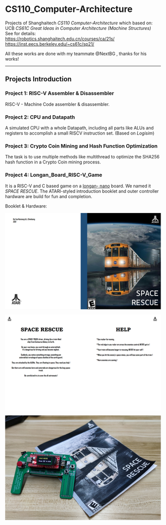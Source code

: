 # CS110_Computer-Architecture
Projects of Shanghaitech _CS110 Computer-Architecture_ which based on:  
UCB _CS61C Great Ideas in Computer Architecture (Machine Structures)_  
See for details:  
https://robotics.shanghaitech.edu.cn/courses/ca/21s/  
https://inst.eecs.berkeley.edu/~cs61c/sp21/  

All these works are done with my teammate @NextBG , thanks for his works!

*****
## Projects Introduction
### Project 1: RISC-V Assembler & Disassembler

RISC-V - Machine Code assembler & disassembler.

### Project 2: CPU and Datapath

A simulated CPU with a whole Datapath, including all parts like ALUs and registers to accomplish a small RISCV instruction set. (Based on _Logisim_)


### Project 3: Crypto Coin Mining and Hash Function Optimization
The task is to use multiple methods like multithread to optimize the SHA256 hash function in a Crypto Coin mining process.
### Project 4: Longan_Board_RISC-V_Game
It is a RISC-V and C based  game on a [longan- nano][1]  board. We named it _SPACE RESCUE_. 
The ATARI-styled introduction booklet and outer controller hardware are build for fun and completion.

Booklet & Hardware:


![image-20220124232705701](README.assets/image-20220124232705701.png)

![image-20220124232728066](README.assets/image-20220124232728066.png)

![image-20220124235132311](README.assets/image-20220124235132311.png)

[1]: https://github.com/topics/longan-nano

